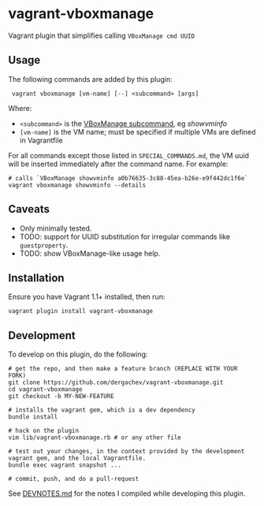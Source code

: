 vagrant-vboxmanage
==================================
Vagrant plugin that simplifies calling `VBoxManage cmd UUID`

## Usage

The following commands are added by this plugin:

     vagrant vboxmanage [vm-name] [--] <subcommand> [args]

Where:

* `<subcommand>` is the [VBoxManage subcommand](http://www.virtualbox.org/manual/ch08.html), eg *showvminfo*
* `[vm-name]` is the VM name; must be specified if multiple VMs are defined in Vagrantfile

For all commands except those listed in `SPECIAL_COMMANDS.md`, the VM uuid will be inserted
immediately after the command name. For example:

    # calls `VBoxManage showvminfo a0b76635-3c88-45ea-b26e-e9f442dc1f6e`
    vagrant vboxmanage showvminfo --details    

## Caveats

* Only minimally tested.
* TODO: support for UUID substitution for irregular commands like `guestproperty`.
* TODO: show VBoxManage-like usage help.

## Installation

Ensure you have Vagrant 1.1+ installed, then run:

    vagrant plugin install vagrant-vboxmanage

## Development

To develop on this plugin, do the following:

```
# get the repo, and then make a feature branch (REPLACE WITH YOUR FORK)
git clone https://github.com/dergachev/vagrant-vboxmanage.git
cd vagrant-vboxmanage
git checkout -b MY-NEW-FEATURE

# installs the vagrant gem, which is a dev dependency
bundle install 

# hack on the plugin
vim lib/vagrant-vboxmanage.rb # or any other file

# test out your changes, in the context provided by the development vagrant gem, and the local Vagrantfile.
bundle exec vagrant snapshot ...

# commit, push, and do a pull-request
```

See [DEVNOTES.md](https://github.com/dergachev/vagrant-vboxmanage/blob/master/DEVNOTES.md)
for the notes I compiled while developing this plugin.

